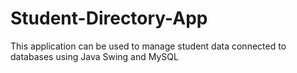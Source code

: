 # Student-Directory-App
This application can be used to manage student data connected to databases using Java Swing and MySQL
